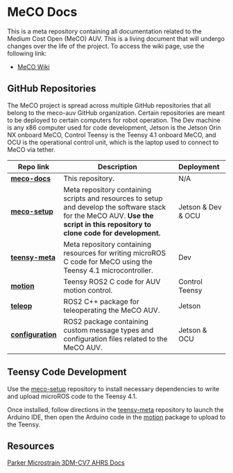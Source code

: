# MeCO Docs

This is a meta repository containing all documentation related to the Medium Cost Open (MeCO) AUV. This is a living 
document that will undergo changes over the life of the project. To access the wiki page, use the following link:

- [MeCO Wiki](https://github.umn.edu/meco-auv/meco-docs/wiki) 

## GitHub Repositories

The MeCO project is spread across multiple GitHub repositories that all belong to the meco-auv GitHub organization. 
Certain repositories are meant to be deployed to certain computers for robot operation. The Dev machine is any x86 computer used for code development,
Jetson is the Jetson Orin NX onboard MeCO, Control Teensy is the Teensy 4.1 onboard MeCO, and OCU is the operational control 
unit, which is the laptop used to connect to MeCO via tether. 

| Repo link                                                          | Description                                                                                                                                                                     | Deployment         |
|--------------------------------------------------------------------|---------------------------------------------------------------------------------------------------------------------------------------------------------------------------------|:-------------------|
| [**meco-docs**](https://github.umn.edu/meco-auv/meco-docs)         | This repository.                                                                                                                                                                | N/A                |
| [**meco-setup**](https://github.umn.edu/meco-auv/meco-setup)       | Meta repository containing scripts and resources to setup and develop the software stack for the MeCO AUV. **Use the script in this repository to clone code for development.** | Jetson & Dev & OCU |
| [**teensy-meta**](https://github.umn.edu/meco-auv/teensy-meta)     | Meta repository containing resources for writing microROS C code for MeCO using the Teensy 4.1 microcontroller.                                                                 | Dev                |
| [**motion**](https://github.umn.edu/meco-auv/motion)               | Teensy ROS2 C code for AUV motion control.                                                                                                                                      | Control Teensy     |
| [**teleop**](https://github.umn.edu/meco-auv/teleop)               | ROS2 C++ package for teleoperating the MeCO AUV.                                                                                                                                | Jetson             |
| [**configuration**](https://github.umn.edu/meco-auv/configuration) | ROS2 package containing custom message types and configuration files related to the MeCO AUV.                                                                                   | Jetson & OCU       |

## Teensy Code Development
Use the [meco-setup](https://github.umn.edu/meco-auv/meco-setup) repository to install necessary dependencies to write 
and upload microROS code to the Teensy 4.1.

Once installed, follow directions in the [teensy-meta](https://github.umn.edu/meco-auv/teensy-meta) repository to launch 
the Arduino IDE, then open the Arduino code in the [motion](https://github.umn.edu/meco-auv/motion) package to upload to the 
Teensy.



## Resources

[Parker Microstrain 3DM-CV7 AHRS Docs](https://s3.amazonaws.com/files.microstrain.com/CV7+Online/Home.htm)

